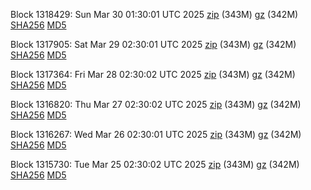 Block 1318429: Sun Mar 30 01:30:01 UTC 2025 [zip](https://files.01coin.io/mainnet/2025-03-30/bootstrap.dat.zip) (343M) [gz](https://files.01coin.io/mainnet/2025-03-30/bootstrap.dat.tar.gz) (342M) [SHA256](https://files.01coin.io/mainnet/2025-03-30/sha256.txt) [MD5](https://files.01coin.io/mainnet/2025-03-30/md5.txt)

Block 1317905: Sat Mar 29 02:30:01 UTC 2025 [zip](https://files.01coin.io/mainnet/2025-03-29/bootstrap.dat.zip) (343M) [gz](https://files.01coin.io/mainnet/2025-03-29/bootstrap.dat.tar.gz) (342M) [SHA256](https://files.01coin.io/mainnet/2025-03-29/sha256.txt) [MD5](https://files.01coin.io/mainnet/2025-03-29/md5.txt)

Block 1317364: Fri Mar 28 02:30:02 UTC 2025 [zip](https://files.01coin.io/mainnet/2025-03-28/bootstrap.dat.zip) (343M) [gz](https://files.01coin.io/mainnet/2025-03-28/bootstrap.dat.tar.gz) (342M) [SHA256](https://files.01coin.io/mainnet/2025-03-28/sha256.txt) [MD5](https://files.01coin.io/mainnet/2025-03-28/md5.txt)

Block 1316820: Thu Mar 27 02:30:02 UTC 2025 [zip](https://files.01coin.io/mainnet/2025-03-27/bootstrap.dat.zip) (343M) [gz](https://files.01coin.io/mainnet/2025-03-27/bootstrap.dat.tar.gz) (342M) [SHA256](https://files.01coin.io/mainnet/2025-03-27/sha256.txt) [MD5](https://files.01coin.io/mainnet/2025-03-27/md5.txt)

Block 1316267: Wed Mar 26 02:30:01 UTC 2025 [zip](https://files.01coin.io/mainnet/2025-03-26/bootstrap.dat.zip) (343M) [gz](https://files.01coin.io/mainnet/2025-03-26/bootstrap.dat.tar.gz) (342M) [SHA256](https://files.01coin.io/mainnet/2025-03-26/sha256.txt) [MD5](https://files.01coin.io/mainnet/2025-03-26/md5.txt)

Block 1315730: Tue Mar 25 02:30:02 UTC 2025 [zip](https://files.01coin.io/mainnet/2025-03-25/bootstrap.dat.zip) (343M) [gz](https://files.01coin.io/mainnet/2025-03-25/bootstrap.dat.tar.gz) (342M) [SHA256](https://files.01coin.io/mainnet/2025-03-25/sha256.txt) [MD5](https://files.01coin.io/mainnet/2025-03-25/md5.txt)
